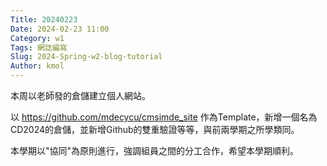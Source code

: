 ```yaml
---
Title: 20240223
Date: 2024-02-23 11:00
Category: w1
Tags: 網誌編寫
Slug: 2024-Spring-w2-blog-tutorial
Author: kmol
---
```


本周以老師發的倉儲建立個人網站。

<!-- PELICAN_END_SUMMARY -->

  以 <https://github.com/mdecycu/cmsimde_site> 作為Template，新增一個名為CD2024的倉儲，並新增Github的雙重驗證等等，與前兩學期之所學類同。

  本學期以"協同"為原則進行，強調組員之間的分工合作，希望本學期順利。